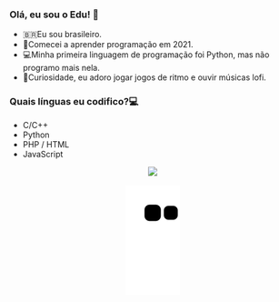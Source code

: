 ### Olá, eu sou o Edu! 👋
- 🇧🇷Eu sou brasileiro. 
- 🏁Comecei a aprender programação em 2021.
- 💻Minha primeira linguagem de programação foi Python, mas não programo mais nela.
- 🎲Curiosidade, eu adoro jogar jogos de ritmo e ouvir músicas lofi.

### Quais línguas eu codifico?💻
- C/C++
- Python
- PHP / HTML
- JavaScript

<div align="center">
  <a href="https://github.com/EduardoSmania">
  <img height="180em" src="https://github-readme-stats.vercel.app/api?username=EduardoSmania&show_icons=false&theme=onedark&include_all_commits=true&count_private=true"/>

![Snake animation](https://github.com/rafaballerini/rafaballerini/blob/output/github-contribution-grid-snake.svg)
